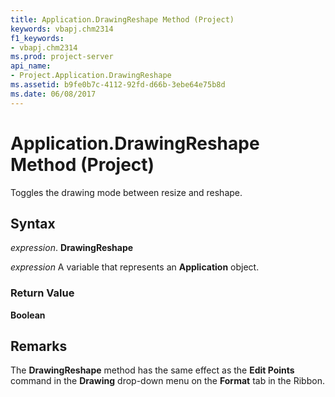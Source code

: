 ```yaml
---
title: Application.DrawingReshape Method (Project)
keywords: vbapj.chm2314
f1_keywords:
- vbapj.chm2314
ms.prod: project-server
api_name:
- Project.Application.DrawingReshape
ms.assetid: b9fe0b7c-4112-92fd-d66b-3ebe64e75b8d
ms.date: 06/08/2017
---
```



# Application.DrawingReshape Method (Project)

Toggles the drawing mode between resize and reshape.


## Syntax

 _expression_. **DrawingReshape**

 _expression_ A variable that represents an **Application** object.


### Return Value

 **Boolean**


## Remarks

The **DrawingReshape** method has the same effect as the **Edit Points** command in the **Drawing** drop-down menu on the **Format** tab in the Ribbon.


